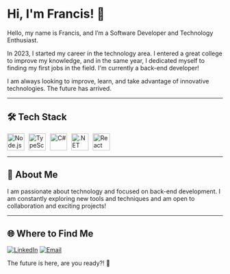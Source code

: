 # Hi, I'm Francis! 👋

Hello, my name is Francis, and I’m a Software Developer and Technology Enthusiast.

In 2023, I started my career in the technology area. I entered a great college to improve my knowledge, and in the same year, I dedicated myself to finding my first jobs in the field. I'm currently a back-end developer!

I am always looking to improve, learn, and take advantage of innovative technologies. The future has arrived.

---

## 🛠️ Tech Stack

<div style="display: flex; gap: 10px; align-items: center;">
  <img src="https://simpleicons.org/icons/nodejs.svg" alt="Node.js" width="40" height="40">
  <img src="https://simpleicons.org/icons/typescript.svg" alt="TypeScript" width="40" height="40">
  <img src="https://simpleicons.org/icons/csharp.svg" alt="C#" width="40" height="40">
  <img src="https://simpleicons.org/icons/dot-net.svg" alt=".NET" width="40" height="40">
  <img src="https://simpleicons.org/icons/react.svg" alt="React" width="40" height="40">
</div>

---

## 🌱 About Me

I am passionate about technology and focused on back-end development. I am constantly exploring new tools and techniques and am open to collaboration and exciting projects!

---

## 🌐 Where to Find Me
[![LinkedIn](https://img.shields.io/badge/LinkedIn-0077B5?style=for-the-badge&logo=linkedin&logoColor=white)](https://www.linkedin.com/in/franch5) 
[![Email](https://img.shields.io/badge/Email-D14836?style=for-the-badge&logo=gmail&logoColor=white)](mailto:28francis.junior@gmail.com)

The future is here, are you ready?! 🚀
